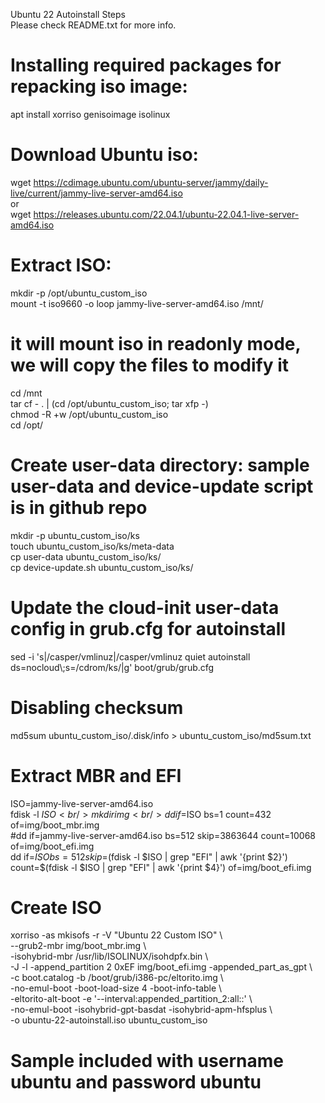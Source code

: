 Ubuntu 22 Autoinstall Steps <br />
Please check README.txt for more info. <br />

# Installing required packages for repacking iso image: <br />
apt install xorriso genisoimage isolinux 	<br />

# Download Ubuntu iso:	<br />
wget https://cdimage.ubuntu.com/ubuntu-server/jammy/daily-live/current/jammy-live-server-amd64.iso	<br />
or 	<br />
wget https://releases.ubuntu.com/22.04.1/ubuntu-22.04.1-live-server-amd64.iso	<br />

# Extract ISO:	<br />
mkdir -p /opt/ubuntu_custom_iso	<br />
mount -t iso9660 -o loop jammy-live-server-amd64.iso  /mnt/	<br />
# it will mount iso in readonly mode, we will copy the files to modify it	<br />
cd /mnt	<br />
tar cf - . | (cd /opt/ubuntu_custom_iso; tar xfp -)	<br />
chmod -R +w /opt/ubuntu_custom_iso	<br />
cd /opt/	<br />

# Create user-data directory: sample user-data and device-update script is in github repo	<br />
mkdir -p ubuntu_custom_iso/ks	<br />
touch ubuntu_custom_iso/ks/meta-data	<br />
cp user-data ubuntu_custom_iso/ks/	<br />
cp device-update.sh ubuntu_custom_iso/ks/	<br />

# Update the cloud-init user-data config in grub.cfg for autoinstall    	<br />
sed -i 's|\/casper\/vmlinuz|\/casper\/vmlinuz quiet autoinstall ds=nocloud\\;s=\/cdrom\/ks\/|g' boot/grub/grub.cfg	<br />

# Disabling checksum	<br />
md5sum ubuntu_custom_iso/.disk/info > ubuntu_custom_iso/md5sum.txt	<br />

# Extract MBR and EFI	<br />
ISO=jammy-live-server-amd64.iso	<br />
fdisk -l $ISO	<br />
mkdir img	<br />
dd if=$ISO bs=1 count=432 of=img/boot_mbr.img	<br />
#dd if=jammy-live-server-amd64.iso bs=512 skip=3863644 count=10068 of=img/boot_efi.img 	<br />
dd if=$ISO bs=512 skip=$(fdisk -l $ISO | grep "EFI" | awk '{print $2}') count=$(fdisk -l $ISO | grep "EFI" | awk '{print $4}') of=img/boot_efi.img	<br />

# Create ISO	<br />
xorriso -as mkisofs -r -V "Ubuntu 22 Custom ISO" \	<br />
    --grub2-mbr img/boot_mbr.img \	<br />
    -isohybrid-mbr /usr/lib/ISOLINUX/isohdpfx.bin \	<br />
    -J -l -append_partition 2 0xEF img/boot_efi.img -appended_part_as_gpt \	<br />
    -c boot.catalog -b /boot/grub/i386-pc/eltorito.img \	<br />
    -no-emul-boot -boot-load-size 4 -boot-info-table \	<br />
    -eltorito-alt-boot -e '--interval:appended_partition_2:all::' \	<br />
    -no-emul-boot -isohybrid-gpt-basdat -isohybrid-apm-hfsplus \	<br />
    -o ubuntu-22-autoinstall.iso ubuntu_custom_iso	<br />

# Sample included with username ubuntu and password ubuntu <br />
